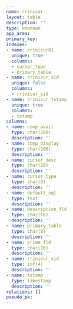 ```yaml
---
name: rrinicur
layout: table
description: ''
type: unknown
app_area: ''
primary_key: 
indexes:
- name: rrinicur01
  unique: true
  columns:
  - cursor_type
  - primary_table
- name: rrinicur_sid
  unique: false
  columns:
  - rrinicur_sid
- name: rrinicur_tstamp
  unique: true
  columns:
  - tstamp
columns:
- name: comp_avail
  type: char(200)
  description: ''
- name: comp_display
  type: char(200)
  description: ''
- name: cursor_desc
  type: char(20)
  description: ''
- name: cursor_type
  type: char(3)
  description: ''
- name: default_sql
  type: text
  description: ''
- name: description_fld
  type: char(16)
  description: ''
- name: primary_table
  type: char(8)
  description: ''
- name: prime_fld
  type: char(16)
  description: ''
- name: rrinicur_sid
  type: int(4)
  description: ''
- name: tstamp
  type: timestamp
  description: ''
relations: []
pseudo_pk: 
---
```


